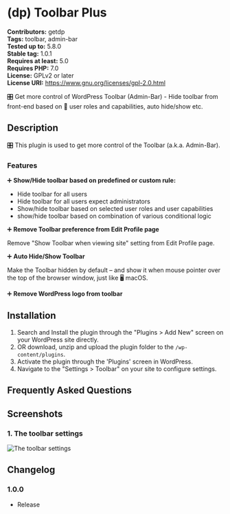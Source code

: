 # (dp) Toolbar Plus

**Contributors:**      getdp \
**Tags:**              toolbar, admin-bar \
**Tested up to:**      5.8.0 \
**Stable tag:**        1.0.1 \
**Requires at least:** 5.0 \
**Requires PHP:**      7.0 \
**License:**           GPLv2 or later \
**License URI:**       https://www.gnu.org/licenses/gpl-2.0.html

🎛️ Get more control of WordPress Toolbar (Admin-Bar) - Hide toolbar from front-end based on 👤 user roles and capabilities, auto hide/show etc.

## Description

🎛️ This plugin is used to get more control of the Toolbar (a.k.a. Admin-Bar).

### Features

➕ **Show/Hide toolbar based on predefined or custom rule:**

* Hide toolbar for all users
* Hide toolbar for all users expect administrators
* Show/hide toolbar based on selected user roles and user capabilities
* show/hide toolbar based on combination of various conditional logic

➕ **Remove Toolbar preference from Edit Profile page**

Remove "Show Toolbar when viewing site" setting from Edit Profile page.

➕ **Auto Hide/Show Toolbar**

Make the Toolbar hidden by default – and show it when mouse pointer over the top of the browser window, just like 🖥️ macOS.

➕ **Remove WordPress logo from toolbar**

## Installation

1. Search and Install the plugin through the "Plugins > Add New" screen on your WordPress site directly.
2. OR download, unzip and upload the plugin folder to the `/wp-content/plugins`.
3. Activate the plugin through the 'Plugins' screen in WordPress.
4. Navigate to the "Settings > Toolbar" on your site to configure settings.

## Frequently Asked Questions

## Screenshots

### 1. The toolbar settings

![The toolbar settings](https://s.w.org/plugins/(dp)-toolbar-plus/screenshot-1.png)


## Changelog

### 1.0.0

* Release

